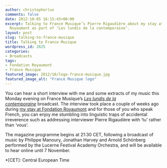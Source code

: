 ```yaml
---
author: christopherlux
comments: false
date: 2012-10-05 16:15:43+00:00
excerpt: Talking to France Musique’s Pierre Rigaudière about my stay at Fondation
  Royaumont as part of ‘Les lundis de la contemporaine’.
layout: post
slug: talking-to-france-musique
title: Talking to France Musique
wordpress_id: 2625
categories:
- Broadcasts
tags:
- Fondation Royaumont
- France Musique
featured_image: 2012/10/logo-france-musique.jpg
featured_image_alt: "France Musique logo"
---
```


You can hear a short interview with me and some extracts of my music this Monday evening on France Musique’s [_Les lundis de la contemporaine_](http://sites.radiofrance.fr/francemusique/em/lundi-contemporaine/emission.php?e_id=80000067&d_id=515002844&arch=1) broadcast. The interview took place a couple of weeks ago during [my stay at Fondation Royaumont](http://www.chrisswithinbank.net/2012/09/all-the-time-that-you-have-at-royaumont/) and for those of you who speak French, you can enjoy me stumbling into linguistic traps of accidental irreverence such as addressing interviewer Pierre Rigaudière with ‘tu’ rather than ‘vous’.

The magazine programme begins at 21:30 CET, following a broadcast of music by Philippe Manoury, Jonathan Harvey and Arnold Schönberg performed by the Lucerne Festival Academy Orchestra, and will be available to hear online until 7 November.

*[CET]: Central European Time
